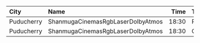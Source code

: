 | City       | Name                              |  Time | Type     | Price | Capacity | Booked |
| :--------- | :-------------------------------- | ----: | :------- | ----: | -------: | -----: |
| Puducherry | ShanmugaCinemasRgbLaserDolbyAtmos | 18:30 | Platinum |  100₹ |      229 |    115 |
| Puducherry | ShanmugaCinemasRgbLaserDolbyAtmos | 18:30 | Gold     |   75₹ |       32 |     16 |